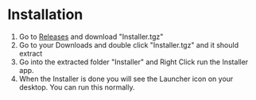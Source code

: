# Installation
1. Go to [Releases](https://github.com/Pxzlzz/TLauncher/releases) and download "Installer.tgz"
2. Go to your Downloads and double click "Installer.tgz" and it should extract
3. Go into the extracted folder "Installer" and Right Click run the Installer app.
4. When the Installer is done you will see the Launcher icon on your desktop. You can run this normally.
